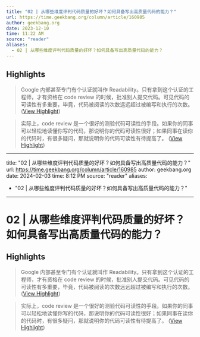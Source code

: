 ```yaml
---
title: "02 | 从哪些维度评判代码质量的好坏？如何具备写出高质量代码的能力？"
url: https://time.geekbang.org/column/article/160985
author: geekbang.org
date: 2023-12-10
time: 11:22 AM
source: "reader"
aliases:
  - 02 | 从哪些维度评判代码质量的好坏？如何具备写出高质量代码的能力？
---
```

## Highlights
> Google 内部甚至专门有个认证就叫作 Readability。只有拿到这个认证的工程师，才有资格在 code review 的时候，批准别人提交代码。可见代码的可读性有多重要，毕竟，代码被阅读的次数远远超过被编写和执行的次数。 ([View Highlight](https://read.readwise.io/read/01hc8ggmgwbbjdgghcseqcq59a))

> 实际上，code review 是一个很好的测验代码可读性的手段。如果你的同事可以轻松地读懂你写的代码，那说明你的代码可读性很好；如果同事在读你的代码时，有很多疑问，那就说明你的代码可读性有待提高了。 ([View Highlight](https://read.readwise.io/read/01hc8gh8zfkm9mbqq12qtadjwh))

---
title: "02 | 从哪些维度评判代码质量的好坏？如何具备写出高质量代码的能力？"
url: https://time.geekbang.org/column/article/160985
author: geekbang.org
date: 2024-02-03
time: 8:12 PM
source: "reader"
aliases:
  - "02 | 从哪些维度评判代码质量的好坏？如何具备写出高质量代码的能力？"
---
# 02 | 从哪些维度评判代码质量的好坏？如何具备写出高质量代码的能力？

## Highlights
> Google 内部甚至专门有个认证就叫作 Readability。只有拿到这个认证的工程师，才有资格在 code review 的时候，批准别人提交代码。可见代码的可读性有多重要，毕竟，代码被阅读的次数远远超过被编写和执行的次数。 ([View Highlight](https://read.readwise.io/read/01hc8ggmgwbbjdgghcseqcq59a))

> 实际上，code review 是一个很好的测验代码可读性的手段。如果你的同事可以轻松地读懂你写的代码，那说明你的代码可读性很好；如果同事在读你的代码时，有很多疑问，那就说明你的代码可读性有待提高了。 ([View Highlight](https://read.readwise.io/read/01hc8gh8zfkm9mbqq12qtadjwh))

